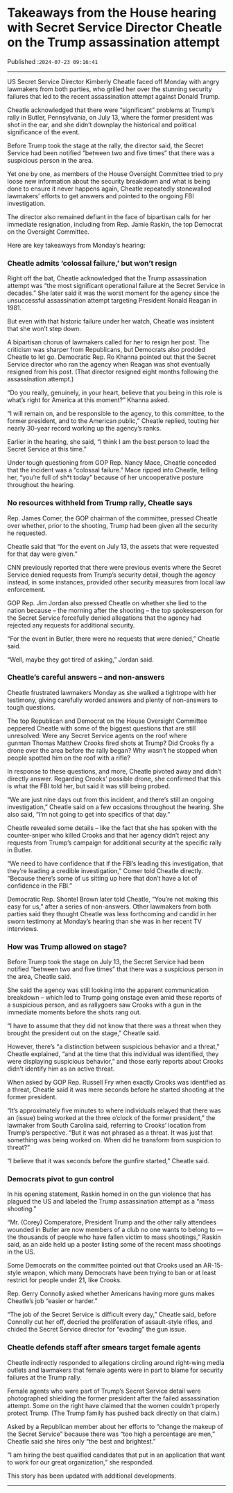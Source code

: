 # Takeaways from the House hearing with Secret Service Director Cheatle on the Trump assassination attempt

Published :`2024-07-23 09:16:41`

---

US Secret Service Director Kimberly Cheatle faced off Monday with angry lawmakers from both parties, who grilled her over the stunning security failures that led to the recent assassination attempt against Donald Trump.

Cheatle acknowledged that there were “significant” problems at Trump’s rally in Butler, Pennsylvania, on July 13, where the former president was shot in the ear, and she didn’t downplay the historical and political significance of the event.

Before Trump took the stage at the rally, the director said, the Secret Service had been notified “between two and five times” that there was a suspicious person in the area.

Yet one by one, as members of the House Oversight Committee tried to pry loose new information about the security breakdown and what is being done to ensure it never happens again, Cheatle repeatedly stonewalled lawmakers’ efforts to get answers and pointed to the ongoing FBI investigation.

The director also remained defiant in the face of bipartisan calls for her immediate resignation, including from Rep. Jamie Raskin, the top Democrat on the Oversight Committee.

Here are key takeaways from Monday’s hearing:

### Cheatle admits ‘colossal failure,’ but won’t resign

Right off the bat, Cheatle acknowledged that the Trump assassination attempt was “the most significant operational failure at the Secret Service in decades.” She later said it was the worst moment for the agency since the unsuccessful assassination attempt targeting President Ronald Reagan in 1981.

But even with that historic failure under her watch, Cheatle was insistent that she won’t step down.

A bipartisan chorus of lawmakers called for her to resign her post. The criticism was sharper from Republicans, but Democrats also prodded Cheatle to let go. Democratic Rep. Ro Khanna pointed out that the Secret Service director who ran the agency when Reagan was shot eventually resigned from his post. (That director resigned eight months following the assassination attempt.)

“Do you really, genuinely, in your heart, believe that you being in this role is what’s right for America at this moment?” Khanna asked.

“I will remain on, and be responsible to the agency, to this committee, to the former president, and to the American public,” Cheatle replied, touting her nearly 30-year record working up the agency’s ranks.

Earlier in the hearing, she said, “I think I am the best person to lead the Secret Service at this time.”

Under tough questioning from GOP Rep. Nancy Mace, Cheatle conceded that the incident was a “colossal failure.” Mace ripped into Cheatle, telling her, “you’re full of sh*t today” because of her uncooperative posture throughout the hearing.

### No resources withheld from Trump rally, Cheatle says

Rep. James Comer, the GOP chairman of the committee, pressed Cheatle over whether, prior to the shooting, Trump had been given all the security he requested.

Cheatle said that “for the event on July 13, the assets that were requested for that day were given.”

CNN previously reported that there were previous events where the Secret Service denied requests from Trump’s security detail, though the agency instead, in some instances, provided other security measures from local law enforcement.

GOP Rep. Jim Jordan also pressed Cheatle on whether she lied to the nation because – the morning after the shooting – the top spokesperson for the Secret Service forcefully denied allegations that the agency had rejected any requests for additional security.

“For the event in Butler, there were no requests that were denied,” Cheatle said.

“Well, maybe they got tired of asking,” Jordan said.

### Cheatle’s careful answers – and non-answers

Cheatle frustrated lawmakers Monday as she walked a tightrope with her testimony, giving carefully worded answers and plenty of non-answers to tough questions.

The top Republican and Democrat on the House Oversight Committee peppered Cheatle with some of the biggest questions that are still unresolved: Were any Secret Service agents on the roof where gunman Thomas Matthew Crooks fired shots at Trump? Did Crooks fly a drone over the area before the rally began? Why wasn’t he stopped when people spotted him on the roof with a rifle?

In response to these questions, and more, Cheatle pivoted away and didn’t directly answer. Regarding Crooks’ possible drone, she confirmed that this is what the FBI told her, but said it was still being probed.

“We are just nine days out from this incident, and there’s still an ongoing investigation,” Cheatle said on a few occasions throughout the hearing. She also said, “I’m not going to get into specifics of that day.”

Cheatle revealed some details – like the fact that she has spoken with the counter-sniper who killed Crooks and that her agency didn’t reject any requests from Trump’s campaign for additional security at the specific rally in Butler.

“We need to have confidence that if the FBI’s leading this investigation, that they’re leading a credible investigation,” Comer told Cheatle directly. “Because there’s some of us sitting up here that don’t have a lot of confidence in the FBI.”

Democratic Rep. Shontel Brown later told Cheatle, “You’re not making this easy for us,” after a series of non-answers. Other lawmakers from both parties said they thought Cheatle was less forthcoming and candid in her sworn testimony at Monday’s hearing than she was in her recent TV interviews.

### How was Trump allowed on stage?

Before Trump took the stage on July 13, the Secret Service had been notified “between two and five times” that there was a suspicious person in the area, Cheatle said.

She said the agency was still looking into the apparent communication breakdown – which led to Trump going onstage even amid these reports of a suspicious person, and as rallygoers saw Crooks with a gun in the immediate moments before the shots rang out.

“I have to assume that they did not know that there was a threat when they brought the president out on the stage,” Cheatle said.

However, there’s “a distinction between suspicious behavior and a threat,” Cheatle explained, “and at the time that this individual was identified, they were displaying suspicious behavior,” and those early reports about Crooks didn’t identify him as an active threat.

When asked by GOP Rep. Russell Fry when exactly Crooks was identified as a threat, Cheatle said it was mere seconds before he started shooting at the former president.

“It’s approximately five minutes to where individuals relayed that there was an (issue) being worked at the three o’clock of the former president,” the lawmaker from South Carolina said, referring to Crooks’ location from Trump’s perspective. “But it was not phrased as a threat. It was just that something was being worked on. When did he transform from suspicion to threat?”

“I believe that it was seconds before the gunfire started,” Cheatle said.

### Democrats pivot to gun control

In his opening statement, Raskin homed in on the gun violence that has plagued the US and labeled the Trump assassination attempt as a “mass shooting.”

“Mr. (Corey) Comperatore, President Trump and the other rally attendees wounded in Butler are now members of a club no one wants to belong to — the thousands of people who have fallen victim to mass shootings,” Raskin said, as an aide held up a poster listing some of the recent mass shootings in the US.

Some Democrats on the committee pointed out that Crooks used an AR-15-style weapon, which many Democrats have been trying to ban or at least restrict for people under 21, like Crooks.

Rep. Gerry Connolly asked whether Americans having more guns makes Cheatle’s job “easier or harder.”

“The job of the Secret Service is difficult every day,” Cheatle said, before Connolly cut her off, decried the proliferation of assault-style rifles, and chided the Secret Service director for “evading” the gun issue.

### Cheatle defends staff after smears target female agents

Cheatle indirectly responded to allegations circling around right-wing media outlets and lawmakers that female agents were in part to blame for security failures at the Trump rally.

Female agents who were part of Trump’s Secret Service detail were photographed shielding the former president after the failed assassination attempt. Some on the right have claimed that the women couldn’t properly protect Trump. (The Trump family has pushed back directly on that claim.)

Asked by a Republican member about her efforts to “change the makeup of the Secret Service” because there was “too high a percentage are men,” Cheatle said she hires only “the best and brightest.”

“I am hiring the best qualified candidates that put in an application that want to work for our great organization,” she responded.

This story has been updated with additional developments.

---

